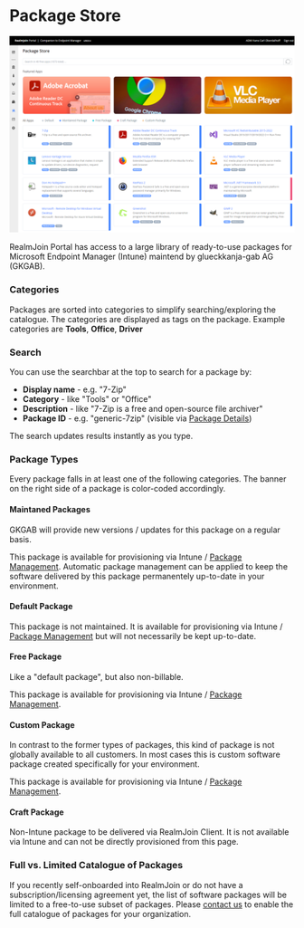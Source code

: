 # Package Store

![Package Store Page](<../../.gitbook/assets/image (4).png>)

RealmJoin Portal has access to a large library of ready-to-use packages for Microsoft Endpoint Manager (Intune) maintend by glueckkanja-gab AG (GKGAB).&#x20;

### Categories

Packages are sorted into categories to simplify searching/exploring the catalogue. The categories are displayed as tags on the package. Example categories are **Tools**, **Office**, **Driver**

### Search

You can use the searchbar at the top to search for a package by:&#x20;

* **Display name** - e.g. "7-Zip"
* **Category** - like "Tools" or "Office"
* **Description** - like "7-Zip is a free and open-source file archiver"
* **Package ID** - e.g. "generic-7zip" (visible via [Package Details](package-details.md))

The search updates results instantly as you type.

### Package Types

Every package falls in at least one of the following categories. The banner on the right side of a package is color-coded accordingly.

#### Maintaned Packages

GKGAB will provide new versions / updates for this package on a regular basis.&#x20;

This package is available for provisioning via Intune / [Package Management](../package-management.md). Automatic package management can be applied to keep the software delivered by this package permanentely up-to-date in your environment.

#### Default Package

This package is not maintained. It is available for provisioning via Intune / [Package Management](../package-management.md) but will not necessarily be kept up-to-date.

#### Free Package

Like a "default package", but also non-billable.

This package is available for provisioning via Intune / [Package Management](../package-management.md).

#### Custom Package

In contrast to the former types of packages, this kind of package is not globally available to all customers. In most cases this is custom software package created specifically for your environment.

This package is available for provisioning via Intune / [Package Management](../package-management.md).

#### Craft Package

Non-Intune package to be delivered via RealmJoin Client. It is not available via Intune and can not be directly provisioned from this page.

### Full vs. Limited Catalogue of Packages

If you recently self-onboarded into RealmJoin or do not have a subscription/licensing agreement yet, the list of software packages will be limited to a free-to-use subset of packages. Please [contact us](../../support.md) to enable the full catalogue of packages for your organization.
